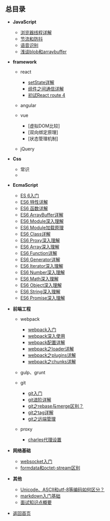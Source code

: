 ## 总目录

* **JavaScript**
  - [浏览器线程详解](./javascripts/other/async/thread)
  - [节流和防抖](./http/ajax/轮询(节流和防抖))
  - [语音识别](./Html/webAPI/Audio)
  - [浅谈blob和arraybuffer](./Html/webAPI/Blob/compare)

* **framework**
    - react
      + [setState详解]()
      + [组件之间通信详解](./framework/React/Note/Communication)
      + [初试React route 4](./framework/React/router/router4)

    - angular
    
    - vue
      + [虚拟DOM比较]
      + [双向绑定原理]
      + [状态管理机制]

    - jQuery

* **Css**
    - 常识
    - 

* **EcmaScript**
    - [ES 6入门](./ECMAScript/ES6/ES6getStart)
    - [ES6 特性详解](./ECMAScript)
    - [ES6 函数详解](./ECMAScript/ES6/ES6Function)
    - [ES6 ArrayBuffer详解](./ECMAScript/ES6/ES6ArrayBuffer)
    - [ES6 Module深入理解](./ECMAScript/ES6/ES6Module)
    - [ES6 Module加载原理](./ECMAScript/ES6/ES6import)
    - [ES6 Class详解](./ECMAScript/ES6/ES6Class)
    - [ES6 Proxy深入理解](./ECMAScript/ES6/ES6Proxy)
    - [ES6 Array深入理解](./ECMAScript/ES6/ES6Array)
    - [ES6 Function详解](./ECMAScript/ES6/ES6Function)
    - [ES6 Generator详解](./ECMAScript/ES6/ES6Generator)
    - [ES6 Iterator深入理解](./ECMAScript/ES6/ES6Iterator)
    - [ES6 Number深入理解](./ECMAScript/ES6/ES6Number)
    - [ES6 Math深入理解](./ECMAScript/ES6/ES6Math)
    - [ES6 Object深入理解](./ECMAScript/ES6/ES6Object)
    - [ES6 String深入理解](./ECMAScript/ES6/ES6String)
    - [ES6 Promise深入理解](./ECMAScript/ES6/ES6Promise)

* **前端工程**
    - webpack
      + [webpack入门](./structure/webpack)
      + [webpack深入使用](./structure/webpack/advanced)  
      + [webpack配置详解](./structure/webpack/config)
      + [webpack之loader详解](./structure/webpack/Loader)
      + [webpack之plugins详解](./structure/webpack/plugins)
      + [webpack之chunks详解](./structure/webpack/chunks)

    - gulp、grunt
    - git
      + [git入门](./team/git)
      + [git进阶详解](./team/git/advanced)
      + [git之rebase与merge区别？](./team/git/rebase)
      + [git之tag详解](./team/git/tags)
      + [git之远端管理](./team/git/remote)
      
    - proxy
      + [charles代理设置](./structure/proxy/charles)

* **网络基础**
    - [websocket入门](./http/websocket)
    - [formdata和octet-stream区别](./Html/form/formdata)

* **其他**
    - [Unicode、ASCII和utf-8等编码如何区分？](./http/unicode)
    - [markdown入门基础](./team/Markdown)
    - [面试知识点概要](./team/interview/simpleInterview)

* [返回首页](./)